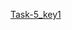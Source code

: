 [Task-5_key1](https://www.hackerrank.com/contests/previewdummycontest/challenges/anagram-hai-ya-nahi?adminTab=testcases)
